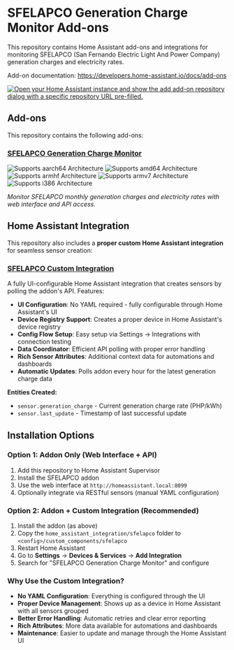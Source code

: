 # SFELAPCO Generation Charge Monitor Add-ons

This repository contains Home Assistant add-ons and integrations for monitoring SFELAPCO (San Fernando Electric Light And Power Company) generation charges and electricity rates.

Add-on documentation: <https://developers.home-assistant.io/docs/add-ons>

[![Open your Home Assistant instance and show the add add-on repository dialog with a specific repository URL pre-filled.](https://my.home-assistant.io/badges/supervisor_add_addon_repository.svg)](https://my.home-assistant.io/redirect/supervisor_add_addon_repository/?repository_url=https%3A%2F%2Fgithub.com%2Fyourusername%2Fhomeassistant-sfelapco-generation-charge)

## Add-ons

This repository contains the following add-ons:

### [SFELAPCO Generation Charge Monitor](./sfelapco)

![Supports aarch64 Architecture][aarch64-shield]
![Supports amd64 Architecture][amd64-shield]
![Supports armhf Architecture][armhf-shield]
![Supports armv7 Architecture][armv7-shield]
![Supports i386 Architecture][i386-shield]

_Monitor SFELAPCO monthly generation charges and electricity rates with web interface and API access._

## Home Assistant Integration

This repository also includes a **proper custom Home Assistant integration** for seamless sensor creation:

### [SFELAPCO Custom Integration](./home_assistant_integration)

A fully UI-configurable Home Assistant integration that creates sensors by polling the addon's API. Features:

- **UI Configuration**: No YAML required - fully configurable through Home Assistant's UI
- **Device Registry Support**: Creates a proper device in Home Assistant's device registry
- **Config Flow Setup**: Easy setup via Settings → Integrations with connection testing
- **Data Coordinator**: Efficient API polling with proper error handling
- **Rich Sensor Attributes**: Additional context data for automations and dashboards
- **Automatic Updates**: Polls addon every hour for the latest generation charge data

**Entities Created:**
- `sensor.generation_charge` - Current generation charge rate (PHP/kWh)
- `sensor.last_update` - Timestamp of last successful update

## Installation Options

### Option 1: Addon Only (Web Interface + API)
1. Add this repository to Home Assistant Supervisor
2. Install the SFELAPCO addon
3. Use the web interface at `http://homeassistant.local:8099`
4. Optionally integrate via RESTful sensors (manual YAML configuration)

### Option 2: Addon + Custom Integration (Recommended)
1. Install the addon (as above)
2. Copy the `home_assistant_integration/sfelapco` folder to `<config>/custom_components/sfelapco`
3. Restart Home Assistant
4. Go to **Settings** → **Devices & Services** → **Add Integration**
5. Search for "SFELAPCO Generation Charge Monitor" and configure

### Why Use the Custom Integration?

- **No YAML Configuration**: Everything is configured through the UI
- **Proper Device Management**: Shows up as a device in Home Assistant with all sensors grouped
- **Better Error Handling**: Automatic retries and clear error reporting
- **Rich Attributes**: More data available for automations and dashboards
- **Maintenance**: Easier to update and manage through the Home Assistant UI

<!--

Notes to developers after forking or using the github template feature:
- While developing comment out the 'image' key from 'sfelapco/config.yaml' to make the supervisor build the addon
  - Remember to put this back when pushing up your changes.
- When you merge to the 'main' branch of your repository a new build will be triggered.
  - Make sure you adjust the 'version' key in 'sfelapco/config.yaml' when you do that.
  - Make sure you update 'sfelapco/CHANGELOG.md' when you do that.
  - The first time this runs you might need to adjust the image configuration on github container registry to make it public
  - You may also need to adjust the github Actions configuration (Settings > Actions > General > Workflow > Read & Write)
- Adjust the 'image' key in 'sfelapco/config.yaml' so it points to your username instead of 'home-assistant'.
  - This is where the build images will be published to.
- Adjust all keys/url's that points to 'yourusername' to now point to your actual user/fork.
- Share your repository on the forums https://community.home-assistant.io/c/projects/9
- Do awesome stuff!
 -->

[aarch64-shield]: https://img.shields.io/badge/aarch64-yes-green.svg
[amd64-shield]: https://img.shields.io/badge/amd64-yes-green.svg
[armhf-shield]: https://img.shields.io/badge/armhf-yes-green.svg
[armv7-shield]: https://img.shields.io/badge/armv7-yes-green.svg
[i386-shield]: https://img.shields.io/badge/i386-yes-green.svg
